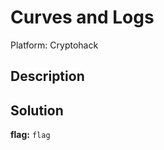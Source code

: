 # Curves and Logs

Platform: Cryptohack

## Description

## Solution

<!-- This code section is a work in progress - TODO: Update with the solucion -->

**flag:** `flag`
